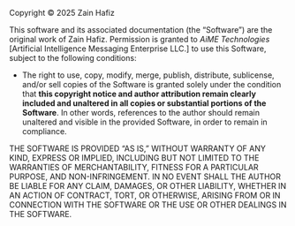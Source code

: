 Copyright © 2025 Zain Hafiz

This software and its associated documentation (the “Software”) are the original work of Zain Hafiz. Permission is granted to *AiME Technologies* [Artificial Intelligence Messaging Enterprise LLC.] to use this Software, subject to the following conditions:

- The right to use, copy, modify, merge, publish, distribute, sublicense, and/or sell copies of the Software is granted solely under the condition that **this copyright notice and author attribution remain clearly included and unaltered in all copies or substantial portions of the Software**. In other words, references to the author should remain unaltered and visible in the provided Software, in order to remain in compliance.

THE SOFTWARE IS PROVIDED “AS IS,” WITHOUT WARRANTY OF ANY KIND, EXPRESS OR IMPLIED, INCLUDING BUT NOT LIMITED TO THE WARRANTIES OF MERCHANTABILITY, FITNESS FOR A PARTICULAR PURPOSE, AND NON-INFRINGEMENT. IN NO EVENT SHALL THE AUTHOR BE LIABLE FOR ANY CLAIM, DAMAGES, OR OTHER LIABILITY, WHETHER IN AN ACTION OF CONTRACT, TORT, OR OTHERWISE, ARISING FROM OR IN CONNECTION WITH THE SOFTWARE OR THE USE OR OTHER DEALINGS IN THE SOFTWARE.
